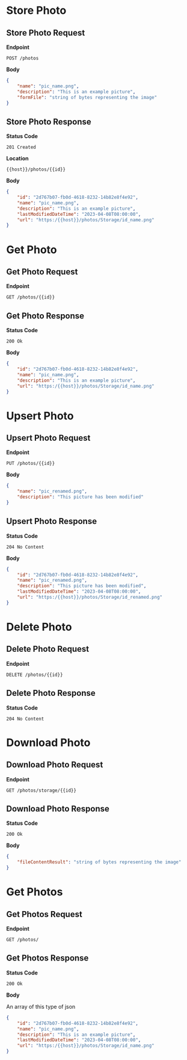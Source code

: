 # Store Photo

## Store Photo Request

**Endpoint**

`POST /photos`

**Body**

```json
{
	"name": "pic_name.png",
	"description": "This is an example picture",
	"formFile": "string of bytes representing the image"
}
```

## Store Photo Response

**Status Code**

`201 Created`

**Location**

`{{host}}/photos/{{id}}`

**Body**

```json
{
	"id": "2d767b07-fb0d-4618-8232-14b82e8f4e92",
	"name": "pic_name.png",
	"description": "This is an example picture",
	"lastModifiedDateTime": "2023-04-08T08:00:00",
	"url": "https:/{{host}}/photos/Storage/id_name.png"
}
```

# Get Photo

## Get Photo Request

**Endpoint**

`GET /photos/{{id}}`

## Get Photo Response

**Status Code**

`200 Ok`

**Body**

```json
{
	"id": "2d767b07-fb0d-4618-8232-14b82e8f4e92",
	"name": "pic_name.png",
	"description": "This is an example picture",
	"url": "https:/{{host}}/photos/Storage/id_name.png"
}
```

# Upsert Photo

## Upsert Photo Request

**Endpoint**

`PUT /photos/{{id}}`

**Body**

```json
{
	"name": "pic_renamed.png",
	"description": "This picture has been modified"
}
```

## Upsert Photo Response

**Status Code**

`204 No Content`

**Body**

```json
{
	"id": "2d767b07-fb0d-4618-8232-14b82e8f4e92",
	"name": "pic_renamed.png",
	"description": "This picture has been modified",
	"lastModifiedDateTime": "2023-04-08T08:00:00",
	"url": "https:/{{host}}/photos/Storage/id_renamed.png"
}
```

# Delete Photo

## Delete Photo Request

**Endpoint**

`DELETE /photos/{{id}}`

## Delete Photo Response

**Status Code**

`204 No Content`

# Download Photo

## Download Photo Request

**Endpoint**

`GET /photos/storage/{{id}}`

## Download Photo Response

**Status Code**

`200 Ok`

**Body**

```json
{
	"fileContentResult": "string of bytes representing the image"
}
```

# Get Photos

## Get Photos Request

**Endpoint**

`GET /photos/`

## Get Photos Response

**Status Code**

`200 Ok`

**Body**

An array of this type of json

```json
{
	"id": "2d767b07-fb0d-4618-8232-14b82e8f4e92",
	"name": "pic_name.png",
	"description": "This is an example picture",
	"lastModifiedDateTime": "2023-04-08T08:00:00",
	"url": "https:/{{host}}/photos/Storage/id_name.png"
}
```